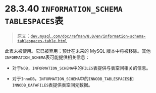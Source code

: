 # 28.3.40 `INFORMATION_SCHEMA TABLESPACES`表

> 原文：[`dev.mysql.com/doc/refman/8.0/en/information-schema-tablespaces-table.html`](https://dev.mysql.com/doc/refman/8.0/en/information-schema-tablespaces-table.html)

此表未被使用。它已被弃用；预计在未来的 MySQL 版本中将被移除。其他`INFORMATION_SCHEMA`表可能提供相关信息：

+   对于`NDB`，`INFORMATION_SCHEMA`中的`FILES`表提供与表空间相关的信息。

+   对于`InnoDB`，`INFORMATION_SCHEMA`中的`INNODB_TABLESPACES`和`INNODB_DATAFILES`表提供表空间元数据。
